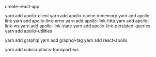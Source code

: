 create-react-app

yarn add apollo-client
yarn add apollo-cache-inmemory
yarn add apollo-link
yarn add apollo-link-error
yarn add apollo-link-http
yarn add apollo-link-ws
yarn add apollo-link-state
yarn add apollo-link-persisted-queries
yarn add apollo-utilities

yarn add graphql
yarn add graphql-tag
yarn add react-apollo

yarn add subscriptions-transport-ws
